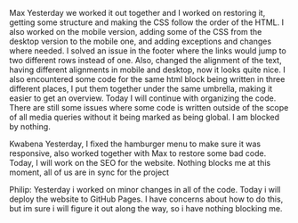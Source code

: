 Max 
Yesterday we worked it out together and I  worked on restoring it, getting some structure and making the CSS follow the order of the HTML. I also worked on the mobile version, adding some of the CSS from the desktop version to the mobile one, and adding exceptions and changes where needed. I solved an issue in the footer where the links would jump to two different rows instead of one. Also, changed the alignment of the text, having different alignments in mobile and desktop, now it looks quite nice.
I also encountered some code for the same html block being written in three different places, I put them together under the same umbrella, making it easier to get an overview.
Today I will continue with organizing the code. There are still some issues where some code is written outside of the scope of all media queries without it being marked as being global. I am blocked by nothing.

Kwabena
Yesterday, I fixed the hamburger menu to make sure it was responsive, also worked together with Max to restore some bad code.
Today, I will work on the SEO for the website.
Nothing blocks me at this moment, all of us are in sync for the project

Philip: Yesterday i worked on minor changes in all of the code. Today i will deploy the website to GitHub Pages. I have concerns about how to do this, but im sure i will figure it out along the way, so i have nothing blocking me.